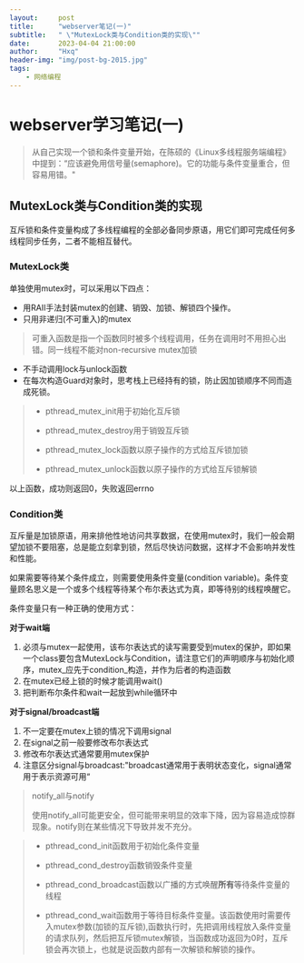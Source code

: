 ```yaml
---
layout:     post
title:      "webserver笔记(一)"
subtitle:   " \"MutexLock类与Condition类的实现\""
date:       2023-04-04 21:00:00
author:     "Hxq"
header-img: "img/post-bg-2015.jpg"
tags:
    - 网络编程
---
```

# webserver学习笔记(一)

> 从自己实现一个锁和条件变量开始，在陈硕的《Linux多线程服务端编程》中提到：“应该避免用信号量(semaphore)。它的功能与条件变量重合，但容易用错。"

## MutexLock类与Condition类的实现

互斥锁和条件变量构成了多线程编程的全部必备同步原语，用它们即可完成任何多线程同步任务，二者不能相互替代。

### MutexLock类

单独使用mutex时，可以采用以下四点：

* 用RAII手法封装mutex的创建、销毁、加锁、解锁四个操作。
* 只用非递归(不可重入)的mutex

> 可重入函数是指一个函数同时被多个线程调用，任务在调用时不用担心出错。同一线程不能对non-recursive mutex加锁

* 不手动调用lock与unlock函数
* 在每次构造Guard对象时，思考栈上已经持有的锁，防止因加锁顺序不同而造成死锁。

>* pthread_mutex_init用于初始化互斥锁
>* pthread_mutex_destroy用于销毁互斥锁
>
>* pthread_mutex_lock函数以原子操作的方式给互斥锁加锁
>* pthread_mutex_unlock函数以原子操作的方式给互斥锁解锁

以上函数，成功则返回0，失败返回errno

### Condition类

互斥量是加锁原语，用来排他性地访问共享数据，在使用mutex时，我们一般会期望加锁不要阻塞，总是能立刻拿到锁，然后尽快访问数据，这样才不会影响并发性和性能。

如果需要等待某个条件成立，则需要使用条件变量(condition variable)。条件变量顾名思义是一个或多个线程等待某个布尔表达式为真，即等待别的线程唤醒它。

条件变量只有一种正确的使用方式：

**对于wait端**

1. 必须与mutex一起使用，该布尔表达式的读写需要受到mutex的保护，即如果一个class要包含MutexLock与Condition，请注意它们的声明顺序与初始化顺序，mutex\_应先于condition\_构造，并作为后者的构造函数
2. 在mutex已经上锁的时候才能调用wait()
3. 把判断布尔条件和wait一起放到while循环中

**对于signal/broadcast端**

1. 不一定要在mutex上锁的情况下调用signal
2. 在signal之前一般要修改布尔表达式
3. 修改布尔表达式通常要用mutex保护
4. 注意区分signal与broadcast:"broadcast通常用于表明状态变化，signal通常用于表示资源可用“

> notify_all与notify
>
> 使用notify_all可能更安全，但可能带来明显的效率下降，因为容易造成惊群现象。notify则在某些情况下导致并发不充分。

>* pthread_cond_init函数用于初始化条件变量
>* pthread_cond_destroy函数销毁条件变量
>* pthread_cond_broadcast函数以广播的方式唤醒**所有**等待条件变量的线程
>
>* pthread_cond_wait函数用于等待目标条件变量。该函数使用时需要传入mutex参数(加锁的互斥锁),函数执行时，先把调用线程放入条件变量的请求队列，然后把互斥锁mutex解锁，当函数成功返回为0时，互斥锁会再次锁上，也就是说函数内部有一次解锁和解锁的操作。